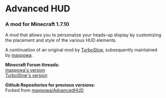 # Advanced HUD

### A mod for Minecraft 1.7.10

A mod that allows you to personalize your heads-up display by customizing the placement and style of the various HUD elements.

A continuation of an original mod by [TurboSlow](http://www.minecraftforum.net/members/TurboSlow), subsequently maintained by [maxpowa](http://www.minecraftforum.net/members/maxpowa).

**Minecraft Forum threads:**<br />
[maxpowa's version](http://www.minecraftforum.net/forums/mapping-and-modding/minecraft-mods/wip-mods/1444314)<br />
[TurboSlow's version](http://www.minecraftforum.net/forums/mapping-and-modding/minecraft-mods/1277550)<br />

**Github Repositories for previous versions:**<br />
Forked from [maxpowa/AdvancedHUD](https://github.com/maxpowa/AdvancedHUD)